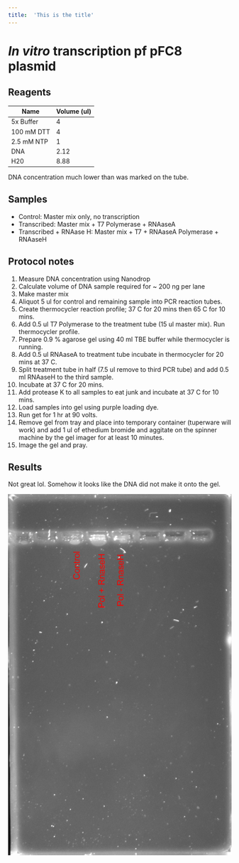 ```yaml
---
title:  'This is the title'
---
```


# *In vitro* transcription pf pFC8 plasmid 

## Reagents

| Name | Volume (ul) | 
| ---- | ----------- |
| 5x Buffer | 4 |
| 100 mM DTT | 4 |
2.5 mM NTP | 1 |
DNA | 2.12 |
H20 | 8.88 |

DNA concentration much lower than was marked on
the tube.

## Samples

- Control: Master mix only, no transcription
- Transcribed: Master mix + T7 Polymerase + RNAaseA
- Transcribed + RNAase H: Master mix + T7 + RNAaseA Polymerase + RNAaseH

## Protocol notes

1. Measure DNA concentration using Nanodrop
2. Calculate volume of DNA sample required for ~ 200 ng per lane
3. Make master mix 
4. Aliquot 5 ul for control and remaining sample into PCR reaction
   tubes.
5. Create thermocycler reaction profile; 37 C for 20 mins then 65 C for 10 mins.
6. Add 0.5 ul T7 Polymerase to the treatment tube (15 ul master mix). Run thermocycler profile. 
7. Prepare 0.9 % agarose gel using 40 ml TBE buffer while thermocycler is running.
8. Add 0.5 ul RNAaseA to treatment tube incubate in thermocycler for
   20 mins at 37 C. 
9. Split treatment tube in half (7.5 ul remove to third PCR tube) and
    add 0.5 ml RNAaseH to the third sample. 
10. Incubate at 37 C for 20 mins.
11. Add protease K to all samples to eat junk and incubate at 37 C for 10 mins.
12. Load samples into gel using purple loading dye.
13. Run get for 1 hr at 90 volts.
14. Remove gel from tray and place into temporary container (tuperware will work) and add 1 ul of ethedium bromide and aggitate on the spinner machine by the gel imager for at least 10 minutes.
15. Image the gel and pray.

## Results

Not great lol. Somehow it looks like the DNA did not make it
onto the gel.

![](images/ivt_4-6-2020.png)



